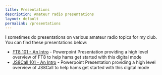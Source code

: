 ```yaml
---
title: Presentations
description: Amateur radio presentations
layout: default
permalink: /presentations
---
```


I sometimes do presentations on various amateur radio topics for my club. You
can find these presentations below:

* [FT8 101 - An Intro](https://1drv.ms/p/c/78241119c96015b3/EefmExFFvfVGk_qrHC8ZCdsBpTDs917GcOvdcO2J2RVGmw?e=jStPs4) -
  Powerpoint Presentation providing a high level overview of FT8 to help hams get started with this digital mode
* [JS8Call 101 - An Intro](https://1drv.ms/p/c/78241119c96015b3/EVhQk2iiU7NGk4490TsnieMB0d3RRTqzckUoU8YkNsZcNw) -
  Powerpoint Presentation providing a high level overview of JS8Call to help hams get started with this digital mode
